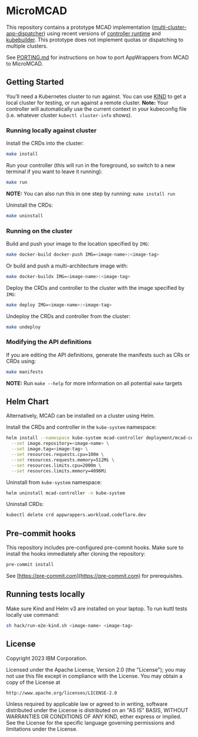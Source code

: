# MicroMCAD

This repository contains a prototype MCAD implementation
([multi-cluster-app-dispatcher](https://github.com/project-codeflare/multi-cluster-app-dispatcher))
using recent versions of [controller
runtime](https://github.com/kubernetes-sigs/controller-runtime) and
[kubebuilder](https://github.com/kubernetes-sigs/kubebuilder). This prototype
does not implement quotas or dispatching to multiple clusters.

See [PORTING.md](PORTING.md) for instructions on how to port AppWrappers from
MCAD to MicroMCAD.

## Getting Started

You’ll need a Kubernetes cluster to run against. You can use [KIND](https://sigs.k8s.io/kind) to get a local cluster for testing, or run against a remote cluster.
**Note:** Your controller will automatically use the current context in your kubeconfig file (i.e. whatever cluster `kubectl cluster-info` shows).

### Running locally against cluster

Install the CRDs into the cluster:

```sh
make install
```

 Run your controller (this will run in the foreground, so switch to a new terminal if you want to leave it running):
```sh
make run
```

**NOTE:** You can also run this in one step by running: `make install run`

Uninstall the CRDs:
```sh
make uninstall
```

### Running on the cluster

Build and push your image to the location specified by `IMG`:
```sh
make docker-build docker-push IMG=<image-name>:<image-tag>
```

Or build and push a multi-architecture image with:
```sh
make docker-buildx IMG=<image-name>:<image-tag>
```

Deploy the CRDs and controller to the cluster with the image specified by `IMG`:
```sh
make deploy IMG=<image-name>:<image-tag>
```

Undeploy the CRDs and controller from the cluster:
```sh
make undeploy
```

### Modifying the API definitions

If you are editing the API definitions, generate the manifests such as CRs or CRDs using:

```sh
make manifests
```

**NOTE:** Run `make --help` for more information on all potential `make` targets

## Helm Chart

Alternatively, MCAD can be installed on a cluster using Helm.

Install the CRDs and controller in the `kube-system` namespace:
```sh
helm install --namespace kube-system mcad-controller deployment/mcad-controller \
  --set image.repository=<image-name> \
  --set image.tag=<image-tag> \
  --set resources.requests.cpu=100m \
  --set resources.requests.memory=512Mi \
  --set resources.limits.cpu=2000m \
  --set resources.limits.memory=4096Mi
```

Uninstall from `kube-system` namespace:
```sh
helm uninstall mcad-controller -n kube-system
```

Uninstall CRDs:
```sh
kubectl delete crd appwrappers.workload.codeflare.dev
```

## Pre-commit hooks

This repository includes pre-configured pre-commit hooks. Make sure to install
the hooks immediately after cloning the repository:
```sh
pre-commit install
```
See [https://pre-commit.com](https://pre-commit.com) for prerequisites.

## Running tests locally

Make sure Kind and Helm v3 are installed on your laptop. To run kuttl tests locally use command:

```sh
sh hack/run-e2e-kind.sh <image-name> <image-tag>
```

## License

Copyright 2023 IBM Corporation.

Licensed under the Apache License, Version 2.0 (the "License");
you may not use this file except in compliance with the License.
You may obtain a copy of the License at

    http://www.apache.org/licenses/LICENSE-2.0

Unless required by applicable law or agreed to in writing, software
distributed under the License is distributed on an "AS IS" BASIS,
WITHOUT WARRANTIES OR CONDITIONS OF ANY KIND, either express or implied.
See the License for the specific language governing permissions and
limitations under the License.
